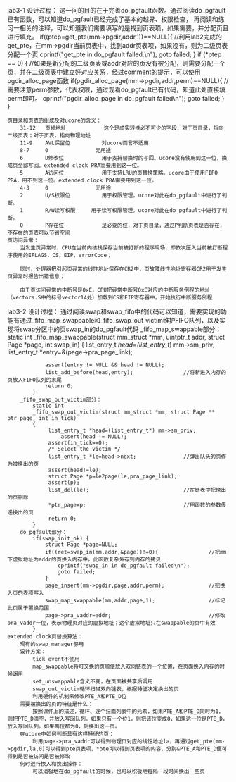 lab3-1
	设计过程：
		这一问的目的在于完善do_pgfault函数。通过阅读do_pgfault已有函数，可以知道do_pgfault已经完成了基本的越界、权限检查，
		再阅读和练习一相关的注释，可以知道我们需要填写的是找到页表项，如果需要，并分配页且进行填充。
			if((ptep=get_pte(mm->pgdir,addr,1))==NULL){						//利用lab2完成的get_pte，在mm->pgdir当前页表中，找到addr页表项，如果没有，则为二级页表分配一个页
				cprintf("get_pte in do_pgfault failed.\n");
				goto failed;
			}
			if (*ptep == 0) {												//如果是新分配的二级页表或addr对应的页没有被分配，则需要分配一个页，并在二级页表中建立好对应关系，经过comment的提示，可以使用pgdir_alloc_page函数
				if(pgdir_alloc_page(mm->pgdir,addr,perm)==NULL){			//需要注意perm参数，代表权限，通过观看do_pgfault已有代码，知道此处直接填perm即可。
					cprintf("pgdir_alloc_page in do_pgfault failed\n");
					goto failed;
				}
			}

	页目录和页表的组成及对ucore的含义：
		31-12	页帧地址			这个是虚实转换必不可少的字段，对于页目录，指向二级页表；对于页表，指向物理地址
		11-9	AVL保留位			对ucore而言不适用
		8-7		0				无用途
		6		D修改位			用于支持替换时的写回。ucore没有使用到这一位，换成页全部写回。extended clock PRA需要用到这一位。
		5		A访问位			用于支持LRU的页替换策略。ucore由于使用FIFO PRA，用不到这一位。extended clock PRA需要用到这一位。
		4-3		0				无用途
		2		U/S权限位			用于权限管理。ucore对此在do_pgfault中进行了判断。
		1		R/W读写权限		用于读写权限管理。ucore对此在do_pgfault中进行了判断。
		0		P存在位			是必要的位，对于页目录，通过P判断页表是否存在，不存在的页表可以节省空间
	页访问异常：
		当发生页异常时，CPU在当前内核栈保存当前被打断的程序现场，即依次压入当前被打断程序使用的EFLAGS，CS，EIP，errorCode；
		
		同时，处理器把引起页异常的线性地址保存在CR2中，页故障线性地址寄存器CR2用于发生页异常时报告出错信息；
		
		由于页访问异常的中断号是0xE，CPU把异常中断号0xE对应的中断服务例程的地址（vectors.S中的标号vector14处）加载到CS和EIP寄存器中，开始执行中断服务例程

lab3-2
	设计过程：
		通过阅读swap和swap_fifo中的代码可以知道，需要实现的功能有通过_fifo_map_swappable和_fifo_swap_out_victim维护FIFO队列，以及实现将swap分区中的页swap_in的do_pgfault代码
		_fifo_map_swappable部分：
			static int
			_fifo_map_swappable(struct mm_struct *mm, uintptr_t addr, struct Page *page, int swap_in)
			{
				list_entry_t *head=(list_entry_t*) mm->sm_priv;
				list_entry_t *entry=&(page->pra_page_link);
			 
				assert(entry != NULL && head != NULL);
				list_add_before(head,entry);				//将新进入内存的页放入FIFO队列的末尾
				return 0;
			}
		_fifo_swap_out_victim部分：
			static int
			_fifo_swap_out_victim(struct mm_struct *mm, struct Page ** ptr_page, int in_tick)
			{
				 list_entry_t *head=(list_entry_t*) mm->sm_priv;
					 assert(head != NULL);
				 assert(in_tick==0);
				 /* Select the victim */
				 list_entry_t *le=head->next;				//弹出队头的页作为被换出的页
				 assert(head!=le);
				 struct Page *p=le2page(le,pra_page_link);
				 assert(p);
				 list_del(le);								//在链表中把换出的页删除
				 *ptr_page=p;								//用函数的参数传递换出的页
				 return 0;
			}
		do_pgfault部分：
			if(swap_init_ok) {
				struct Page *page=NULL;
				if((ret=swap_in(mm,addr,&page))!=0){				//把mm下虚拟地址为addr的页换入内存中，此函数复杂外存到内存的拷贝
					cprintf("swap_in in do_pgfault failed\n");
					goto failed;
				}
				page_insert(mm->pgdir,page,addr,perm);				//把换入页的表项写入
				swap_map_swappable(mm,addr,page,1);					//标记此页属于置换范围
				page->pra_vaddr=addr;								//修改pra_vaddr一位，表示物理页对应的虚拟地址；这个虚拟地址只在swappable的页中有效
			}
	extended clock页替换算法：
		现有的swap_manager够用
		设计方案：
			tick_event不使用
			map_swappable将可交换的页顺便放入双向链表的一个位置，在页面换入内存的时候调用
			set_unswappable含义不变，在页面被共享后调用
			swap_out_victim循环扫描双向链表，根据特征决定换出的页
			利用硬件的机制来修改PTE_A和PTE_D位
		需要被换出的页的特征是什么：
			按照课件上的描述，循环、逐个扫面列表中的元素，如果PTE_A和PTE_D同时为1，则把PTE_D清空，并放入写回队列。如果只有一个位1，则把该位变成0，如果这一位是PTE_D，放入写回队列。如果两位都为0，则换出这一页。
		在ucore中如何判断具有这样特征的页：
			利用page->pra_vaddr可以得到物理页对应的线性地址la，再通过get_pte(mm->pgdir,la,0)可以得到pte页表项，*pte可以得到页表项的内容，分别&PTE_A和PTE_D便可得到是否被访问是否被修改
		何时进行换入和换出操作：
			可以消极地在do_pgfault的时候，也可以积极地每隔一段时间换出一些页